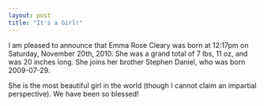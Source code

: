```yaml
---
layout: post
title: "It's a Girl!"
---
```

I am pleased to announce that Emma Rose Cleary was born at 12:17pm on Saturday, November 20th, 2010. She was a grand total of 7 lbs, 11 oz, and was 20 inches long. She joins her brother Stephen Daniel, who was born 2009-07-29.

She is the most beautiful girl in the world (though I cannot claim an impartial perspective). We have been so blessed!

